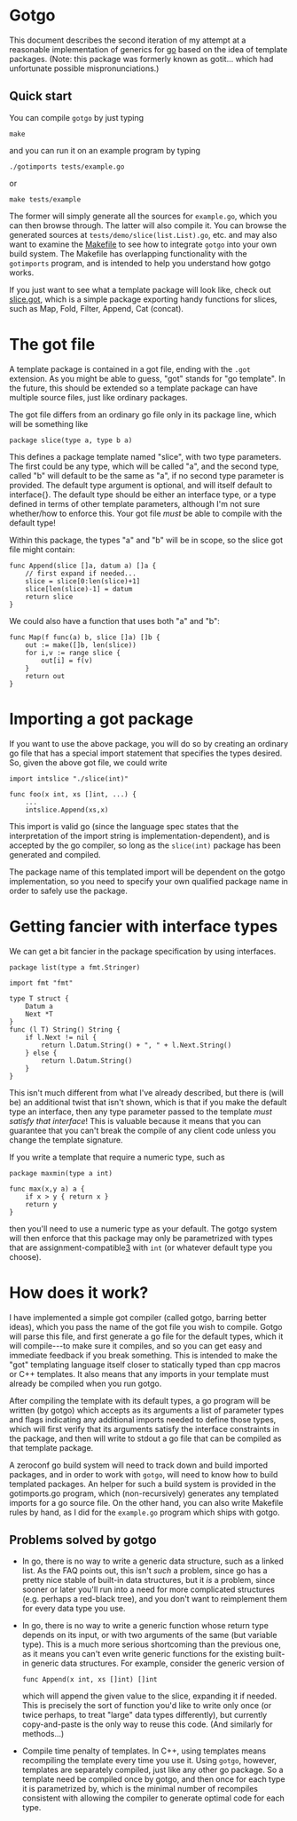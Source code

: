 Gotgo
=====

This document describes the second iteration of my attempt at a
reasonable implementation of generics for [go](http://golang.org)
based on the idea of template packages.  (Note: this package was
formerly known as gotit... which had unfortunate possible
mispronunciations.)

Quick start
-----------

You can compile `gotgo` by just typing

    make

and you can run it on an example program by typing

    ./gotimports tests/example.go

or

    make tests/example

The former will simply generate all the sources for `example.go`,
which you can then browse through.  The latter will also compile it.
You can browse the generated sources at
`tests/demo/slice(list.List).go`, etc. and may also want to examine
the [Makefile][1] to see how to integrate `gotgo` into your own build
system.  The Makefile has overlapping functionality with the
`gotimports` program, and is intended to help you understand how gotgo
works.

If you just want to see what a template package will look like, check
out [slice.got][2], which is a simple package exporting handy
functions for slices, such as Map, Fold, Filter, Append, Cat (concat).

[1]: http://github.com/droundy/gotgo/blob/master/Makefile
[2]: http://github.com/droundy/gotgo/blob/master/tests/demo/slice.got

The got file
============

A template package is contained in a got file, ending with the `.got`
extension.  As you might be able to guess, "got" stands for "go
template".  In the future, this should be extended so a template
package can have multiple source files, just like ordinary packages.

The got file differs from an ordinary go file only in its package
line, which will be something like

    package slice(type a, type b a)

This defines a package template named "slice", with two type
parameters.  The first could be any type, which will be called "a",
and the second type, called "b" will default to be the same as "a", if
no second type parameter is provided.  The default type argument is
optional, and will itself default to interface{}.  The default type
should be either an interface type, or a type defined in terms of
other template parameters, although I'm not sure whether/how to
enforce this.  Your got file *must* be able to compile with the
default type!

Within this package, the types "a" and "b" will be in scope, so the
slice got file might contain:

    func Append(slice []a, datum a) []a {
        // first expand if needed...
        slice = slice[0:len(slice)+1]
        slice[len(slice)-1] = datum
        return slice
    }

We could also have a function that uses both "a" and "b":

    func Map(f func(a) b, slice []a) []b {
        out := make([]b, len(slice))
        for i,v := range slice {
            out[i] = f(v)
        }
        return out
    }

Importing a got package
=======================

If you want to use the above package, you will do so by creating an
ordinary go file that has a special import statement that specifies
the types desired.  So, given the above got file, we could write

    import intslice "./slice(int)"

    func foo(x int, xs []int, ...) {
        ...
        intslice.Append(xs,x)

This import is valid go (since the language spec states that the
interpretation of the import string is implementation-dependent), and
is accepted by the go compiler, so long as the `slice(int)` package
has been generated and compiled.

The package name of this templated import will be dependent on the
gotgo implementation, so you need to specify your own qualified
package name in order to safely use the package.

Getting fancier with interface types
====================================

We can get a bit fancier in the package specification by using
interfaces.

    package list(type a fmt.Stringer)

    import fmt "fmt"

    type T struct {
        Datum a
        Next *T
    }
    func (l T) String() String {
        if l.Next != nil {
            return l.Datum.String() + ", " + l.Next.String()
        } else {
            return l.Datum.String()
        }
    }

This isn't much different from what I've already described, but there
is (will be) an additional twist that isn't shown, which is that if
you make the default type an interface, then any type parameter passed
to the template *must satisfy that interface*! This is valuable
because it means that you can guarantee that you can't break the
compile of any client code unless you change the template signature.

If you write a template that require a numeric type, such as

    package maxmin(type a int)
    
    func max(x,y a) a {
        if x > y { return x }
        return y
    }

then you'll need to use a numeric type as your default.  The gotgo
system will then enforce that this package may only be parametrized
with types that are assignment-compatible[3] with `int` (or whatever
default type you choose).

[3]: http://golang.org/doc/go_spec.html#Assignment_compatibility

How does it work?
=================

I have implemented a simple got compiler (called gotgo, barring better
ideas), which you pass the name of the got file you wish to compile.
Gotgo will parse this file, and first generate a go file for the
default types, which it will compile---to make sure it compiles, and
so you can get easy and immediate feedback if you break something.
This is intended to make the "got" templating language itself closer
to statically typed than cpp macros or C++ templates.  It also means
that any imports in your template must already be compiled when you
run gotgo.

After compiling the template with its default types, a go program will
be written (by gotgo) which accepts as its arguments a list of
parameter types and flags indicating any additional imports needed to
define those types, which will first verify that its arguments satisfy
the interface constraints in the package, and then will write to
stdout a go file that can be compiled as that template package.

A zeroconf go build system will need to track down and build imported
packages, and in order to work with `gotgo`, will need to know how to
build templated packages.  An helper for such a build system is
provided in the gotimports.go program, which (non-recursively)
generates any templated imports for a go source file.  On the other
hand, you can also write Makefile rules by hand, as I did for the
`example.go` program which ships with gotgo.


Problems solved by gotgo
------------------------

- In go, there is no way to write a generic data structure, such as a
  linked list.  As the FAQ points out, this isn't *such* a problem,
  since go has a pretty nice stable of built-in data structures, but
  it *is* a problem, since sooner or later you'll run into a need for
  more complicated structures (e.g. perhaps a red-black tree), and you
  don't want to reimplement them for every data type you use.

- In go, there is no way to write a generic function whose return type
  depends on its input, or with two arguments of the same (but
  variable type).  This is a much more serious shortcoming than the
  previous one, as it means you can't even write generic functions for
  the existing built-in generic data structures.  For example,
  consider the generic version of

      func Append(x int, xs []int) []int

  which will append the given value to the slice, expanding it if
  needed.  This is precisely the sort of function you'd like to write
  only once (or twice perhaps, to treat "large" data types
  differently), but currently copy-and-paste is the only way to reuse
  this code.  (And similarly for methods...)

- Compile time penalty of templates.  In C++, using templates means
  recompiling the template every time you use it.  Using `gotgo`,
  however, templates are separately compiled, just like any other go
  package.  So a template need be compiled once by gotgo, and then
  once for each type it is parametrized by, which is the minimal
  number of recompiles consistent with allowing the compiler to
  generate optimal code for each type.
